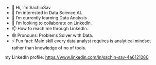 - 👋 Hi, I’m SachinSav
- 👀 I’m interested in Data Science,AI.
- 🌱 I’m currently learning Data Analysis 
- 💞️ I’m looking to collaborate on LinkedIn.
- 📫 How to reach me through LinkedIn.
- 😄 Pronouns: Problems Solver with Data.
- ⚡ Fun fact: Main skill every data analyst requires is analytical mindset rather than knowledge of no of tools.

my LinkedIn profile:
https://www.linkedin.com/in/sachin-sav-4a6121280
